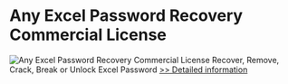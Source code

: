 # Any Excel Password Recovery Commercial License
![Any Excel Password Recovery Commercial License](https://mycommerce.akamaized.net/api/pimages/P300995996/BIG/300995996.PNG)
Recover, Remove, Crack, Break or Unlock Excel Password
[>> Detailed information](https://secure.shareit.com/shareit/product.html?productid=300995996&affiliateid=200057808)